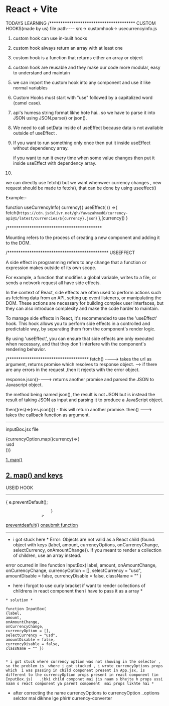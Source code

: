 # React + Vite



TODAYS LEARNING
/***************************************
CUSTOM HOOKS(made by us)
file path----
src-> customhook-> usecurrencyinfo.js


1. custom hook can use in-built hooks

2.  custom hook always return an array with at least one

3. custom hook  is a function that returns either an array or object

4. custom hook  are reusable and they make our code more modular, easy to understand and maintain

5. we can import the custom hook into any component and use it like normal variables

6. Custom Hooks must start with "use" followed by a capitalized word (camel  case).

7. api's humesa string format likhe hote hai.. so we have to parse it into JSON using JSON.parse() or json().

8. We need to call setData inside of useEffect because data is not available outside of useEffect .

9. If you want to run something only once then put it inside useEffect without dependency array.
  
   if you want to run it every time when some value changes then put it inside useEffect with dependency array.
10. 
we can directly use fetch() but we want whenwver currency  changes , new request should be made to fetch(), that can be done by using useeffect()

Example:-

function useCurrencyInfo( currency){
   useEffect( () =>{
    fetch(`https://cdn.jsdelivr.net/gh/fawazahmed0/currency-api@1/latest/currencies/${currency}.json`)
    },[currency])
}


/*******************************************



Mounting refers to the process of creating a new component and adding it to the DOM.



/**********************************************
USEEFFECT

A side effect in programming refers to any change that a function or expression makes outside of its own scope.

For example, a function that modifies a global variable, writes to a file, or sends a network request all have side effects. 

In the context of React, side effects are often used to perform actions such as fetching data from an API, setting up event listeners, or manipulating the DOM. These actions are necessary for building complex user interfaces, but they can also introduce complexity and make the code harder to maintain.

To manage side effects in React, it's recommended to use the 'useEffect' hook. This hook allows you to perform side effects in a controlled and predictable way, by separating them from the component's render logic. 

By using 'useEffect', you can ensure that side effects are only executed when necessary, and that they don't interfere with the component's rendering behavior.



 
/*************************************
fetch() ----> takes the url  as argument, returns promise which resolves to response object.
           --> if there are any errors in the request ,then it rejects with the error object.

response.json()----> returns another promise and parsed the JSON to Javascript object.


the method being named json(), the result is not JSON but is instead the result of taking JSON as input and parsing it to produce a JavaScript object.


then((res)=>{res.json()})  - this will return another promise.
then() ---> takes the callback function as argument.

-------------------------------------------------------
 inputBox.jsx file

  {currencyOption.map((currency)=>(<option key={currency} value="usd">
                    usd
                   </option>))}

   [1. map()](https://www.w3schools.com/react/react_es6_array_methods.asp)  
   
   [ 2. map() and keys](https://legacy.reactjs.org/docs/lists-and-keys.html)   
--------------------------------------------------------
USEID HOOK





--------------------------------------------------------
<form
                        onSubmit={(e) => {
                            e.preventDefault();
                           
                        }
                    >
[preventdeafult()](https://www.w3schools.com/jsref/event_preventdefault.asp)
[onsubmit function](https://www.w3schools.com/tags/ev_onsubmit.asp)

--------------------------------------------------------


* i got stuck here  * 
Error: Objects are not valid as a React child (found: object with keys {label, amount, currencyOptions, onCurrencyChange, selectCurrency, onAmountChange}). If you meant to render a collection of children, use an array instead.

 error ocurred in line
 function InputBox(
    label,
    amount,
    onAmountChange,
    onCurrencyChange,
    currencyOption = [],
    selectCurrency = "usd",
    amountDisable = false,
    currencyDisable = false,
    className = "" )


   * here i forgot to use curly bracket 
    if want to render collections of childrens in react component then i have to pass it as a array *

    * solution *

    function InputBox(
    {label,
    amount,
    onAmountChange,
    onCurrencyChange,
    currencyOption = [],
    selectCurrency = "usd",
    amountDisable = false,
    currencyDisable = false,
    className = "" })


    * i got stuck where currency option was not showing in the selector , so the problem is  where i got stucked , i wrote currencyOptions props which  i was passing in child component present in App.jsx, is different to the currencyOption props present in react component (in InputBox.js)   .jbki child componet mai jis naam s bhejte h props ussi naam s react component ya parent component  mai props likhte hai *  

   * after correcting the name  currencyOptions to currencyOption ..options selctor mai dikhne lge phir#   c u r r e n c y - c o n v e r t e r 
 
 